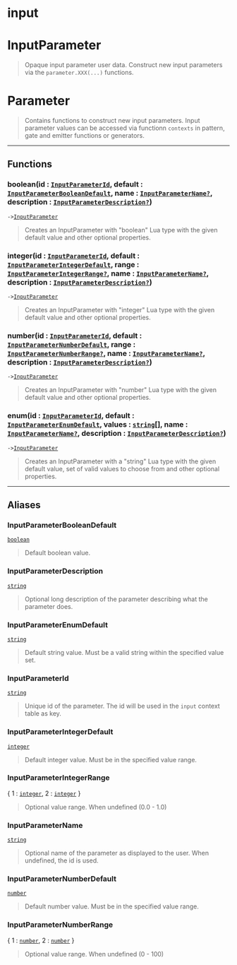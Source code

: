 # input
<!-- toc -->
# InputParameter<a name="InputParameter"></a>  
> Opaque input parameter user data. Construct new input parameters via the `parameter.XXX(...)`
> functions.  



# Parameter<a name="Parameter"></a>  
> Contains functions to construct new input parameters. Input parameter values can be accessed
> via functionn `contexts` in pattern, gate and emitter functions or generators.  

---  
## Functions
### boolean(id : [`InputParameterId`](#InputParameterId), default : [`InputParameterBooleanDefault`](#InputParameterBooleanDefault), name : [`InputParameterName`](#InputParameterName)[`?`](../API/builtins/nil.md), description : [`InputParameterDescription`](#InputParameterDescription)[`?`](../API/builtins/nil.md))<a name="boolean"></a>
`->`[`InputParameter`](../API/input.md#InputParameter)  

> Creates an InputParameter with "boolean" Lua type with the given default value
> and other optional properties.
### integer(id : [`InputParameterId`](#InputParameterId), default : [`InputParameterIntegerDefault`](#InputParameterIntegerDefault), range : [`InputParameterIntegerRange`](#InputParameterIntegerRange)[`?`](../API/builtins/nil.md), name : [`InputParameterName`](#InputParameterName)[`?`](../API/builtins/nil.md), description : [`InputParameterDescription`](#InputParameterDescription)[`?`](../API/builtins/nil.md))<a name="integer"></a>
`->`[`InputParameter`](../API/input.md#InputParameter)  

> Creates an InputParameter with "integer" Lua type with the given default value
> and other optional properties.
### number(id : [`InputParameterId`](#InputParameterId), default : [`InputParameterNumberDefault`](#InputParameterNumberDefault), range : [`InputParameterNumberRange`](#InputParameterNumberRange)[`?`](../API/builtins/nil.md), name : [`InputParameterName`](#InputParameterName)[`?`](../API/builtins/nil.md), description : [`InputParameterDescription`](#InputParameterDescription)[`?`](../API/builtins/nil.md))<a name="number"></a>
`->`[`InputParameter`](../API/input.md#InputParameter)  

> Creates an InputParameter with "number" Lua type with the given default value
> and other optional properties.
### enum(id : [`InputParameterId`](#InputParameterId), default : [`InputParameterEnumDefault`](#InputParameterEnumDefault), values : [`string`](../API/builtins/string.md)[], name : [`InputParameterName`](#InputParameterName)[`?`](../API/builtins/nil.md), description : [`InputParameterDescription`](#InputParameterDescription)[`?`](../API/builtins/nil.md))<a name="enum"></a>
`->`[`InputParameter`](../API/input.md#InputParameter)  

> Creates an InputParameter with a "string" Lua type with the given default value,
> set of valid values to choose from and other optional properties.  



---  
## Aliases  
### InputParameterBooleanDefault<a name="InputParameterBooleanDefault"></a>
[`boolean`](../API/builtins/boolean.md)  
> Default boolean value.  
  
### InputParameterDescription<a name="InputParameterDescription"></a>
[`string`](../API/builtins/string.md)  
> Optional long description of the parameter describing what the parameter does.  
  
### InputParameterEnumDefault<a name="InputParameterEnumDefault"></a>
[`string`](../API/builtins/string.md)  
> Default string value. Must be a valid string within the specified value set.  
  
### InputParameterId<a name="InputParameterId"></a>
[`string`](../API/builtins/string.md)  
> Unique id of the parameter. The id will be used in the `input` context table as key.  
  
### InputParameterIntegerDefault<a name="InputParameterIntegerDefault"></a>
[`integer`](../API/builtins/integer.md)  
> Default integer value. Must be in the specified value range.  
  
### InputParameterIntegerRange<a name="InputParameterIntegerRange"></a>
{ 1 : [`integer`](../API/builtins/integer.md), 2 : [`integer`](../API/builtins/integer.md) }  
> Optional value range. When undefined (0.0 - 1.0)  
  
### InputParameterName<a name="InputParameterName"></a>
[`string`](../API/builtins/string.md)  
> Optional name of the parameter as displayed to the user. When undefined, the id is used.  
  
### InputParameterNumberDefault<a name="InputParameterNumberDefault"></a>
[`number`](../API/builtins/number.md)  
> Default number value. Must be in the specified value range.  
  
### InputParameterNumberRange<a name="InputParameterNumberRange"></a>
{ 1 : [`number`](../API/builtins/number.md), 2 : [`number`](../API/builtins/number.md) }  
> Optional value range. When undefined (0 - 100)  
  




